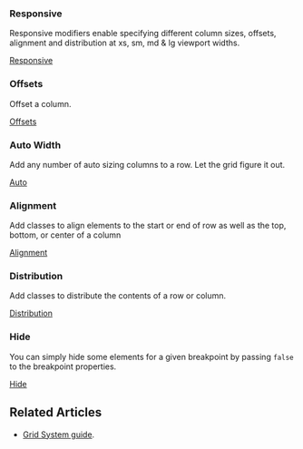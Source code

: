 ### Responsive

Responsive modifiers enable specifying different column sizes,
offsets, alignment and distribution at xs, sm, md & lg viewport
widths.

[Responsive](demo://Responsive.tsx)

### Offsets

Offset a column.

[Offsets](demo://Offsets.tsx)

### Auto Width

Add any number of auto sizing columns to a row. Let the grid
figure it out.

[Auto](demo://Auto.tsx)

### Alignment

Add classes to align elements to the start or end of row as well
as the top, bottom, or center of a column

[Alignment](demo://Alignment.tsx)

### Distribution

Add classes to distribute the contents of a row or column.

[Distribution](demo://Distribution.tsx)

### Hide

You can simply hide some elements for a given breakpoint by
passing `false` to the breakpoint properties.

[Hide](demo://Hide.tsx)

## Related Articles

- [Grid System guide](/guides/grid-system).
